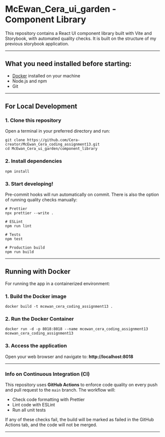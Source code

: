 # McEwan_Cera_ui_garden - Component Library

This repository contains a React UI component library built with Vite and Storybook, with automated quality checks. It is built on the structure of my previous storybook application.

---

## What you need installed before starting:

- [Docker](https://www.docker.com/get-started) installed on your machine
- Node.js and npm
- Git

---

## For Local Development

### 1. Clone this repository

Open a terminal in your preferred directory and run:

```
git clone https://github.com/Cera-creator/McEwan_Cera_coding_assignment13.git
cd McEwan_Cera_ui_garden/component_library
```

### 2. Install dependencies

```
npm install
```

### 3. Start developing!

Pre-commit hooks will run automatically on commit.
There is also the option of running quality checks manually:

```
# Prettier
npx prettier --write .

# ESLint
npm run lint

# Tests
npm test

# Production build
npm run build
```

---

## Running with Docker
For running the app in a containerized environment:

### 1. Build the Docker image

```
docker build -t mcewan_cera_coding_assignment13 .
```

### 2. Run the Docker Container

```
docker run -d -p 8018:8018 --name mcewan_cera_coding_assignment13 mcewan_cera_coding_assignment13
```

### 3. Access the application

Open your web browser and navigate to:
**http://localhost:8018**

---

### Info on Continuous Integration (CI)

This repository uses **GitHub Actions** to enforce code quality on every push and pull request to the `main` branch. The workflow will:

- Check code formatting with Prettier
- Lint code with ESLint
- Run all unit tests

If any of these checks fail, the build will be marked as failed in the GitHub Actions tab, and the code will not be merged.

---
